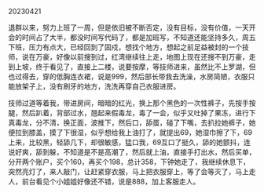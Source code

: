 20230421

退群以来，努力上班了一周，但是依旧被不断否定，没有目标，没有价值，一天开会的时间占了大半，都没时间写代码了，都是加班写，不知道还能坚持多久，周五下班，压力有点大，已经回到了固戍，想找个地方，想起之前足益被封的一个技师，说在万豪，好像以前搜到过，红湾继续往上走，地图上现在还搜不到万豪，走到上坡，终于看见了，直接上二楼，说要按摩，等技师进来，虽然比不上罗湖，但也过得去，穿的低胸连衣裙，说是999，然后部长带我去洗澡，水房简陋，衣服只能放架子上，没有刷牙的地方，洗洗再穿自己衣服进房。

技师过道等着我，带进房间，暗暗的红光，换上那个黑色的一次性裤子，先按手按腿，然后趴着，背部过水，翘起来假毒龙，毒了一会，似乎又吐掉了果冻，进行下真毒龙，分不清，换正面，波推下，然后口，舔蛋，碰了下嘴，去扒拉她裤子，她便拉到膝盖，摸了下很湿，似乎想给我上油打了，就提出69，她湿巾擦了下，69上来，比较黑，轻舔几下，却很敏感，猛口我，69互口了挺久，舔的她颤抖，连说好爽，舔到躲，不知道是不是高潮了，然后就上油，直接手打出水，然后买单，分开两个账户，买个160，再买个198，总计358，下钟她走了，我继续休息下，突然亮灯了，来人敲门，让赶紧穿衣服，马上把衣服穿上，等了会等灭了，马上走人，前台看见个小姐姐好像还不错，说是888，加上客服走人。